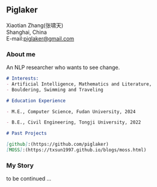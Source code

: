 ## Piglaker


Xiaotian Zhang(张啸天) \
Shanghai, China \
E-mail:piglaker@gmail.com 


### About me

An NLP researcher who wants to see change.


```markdown
# Interests: 
- Artificial Intelligence, Mathematics and Literature, 
- Bouldering, Swimming and Traveling

# Education Experience

- M.E., Computer Science, Fudan University, 2024

- B.E., Civil Engineering, Tongji University, 2022

# Past Projects

[github]:(https://github.com/piglaker)
[MOSS]:(https://txsun1997.github.io/blogs/moss.html)
```

### My Story
to be continued ... 

